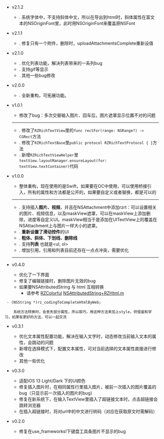 * v2.1.2
    * . 系统字体中，不支持斜体中文，所以在导出到html时，斜体属性在富文本的NSOriginFont里，此时用NSOriginFont来覆盖原NSFont

* v2.1.1
    * . 修复只有一个附件，删除时，uploadAttachmentsComplete重新设值


* v2.1.0
    * . 优化列表功能，解决列表带来的一系列bug
    * . 支持gif等显示
    * . 其他一些bug修改


* v2.0.0
    * . 全新重构，可拓展功能。


* v1.0.1
    
    * 
        修改了bug：多次交替输入图片、回车后，图片遮罩显示位置不对的问题
        
    ***

    * . 修改了`RZRichTextView`里的`func rectFor(range: NSRange?) -> CGRect`方法
    * . 修改了`RZRichTextBase`里`public protocol RZRichTextProtocol { }`方法
    * . 新增`RZRichTextViewHelper`里
    `textView.layoutManager.ensureLayout(for: textView.textContainer)`代码
    

* v1.0.0
    
    * 整体重构，现在使用的是Swift，如果要在OC中使用，可以使用桥接引入，所有的属性和方法都是公开的，如果要自定义或者替换，都是可以的
    
    *** 
    
    * . 支持插入**图片、视频**，并且在NSAttachment中添加rzrt：可以设置相关的图片、视频信息，以及maskView遮罩，可以在maskView上添加删除，进度等自定义UI。maskView相当于是添加在UITextView上的覆盖在NSAttachment上与图片一样大小的遮罩。
    * . **重新设置了滑动控件**的UI
    * . **粗体、斜体、下划线、删除线**
    * . 支持**列表** 也就是<ul, ol>
    * . 增加引用，引用和列表目前还存在一点点冲突，需要优化
    ***
 

* v0.4.0
    * 优化了一下界面
    * 修复了编辑链接时，删除图片无效的bug
    * 如果要NSAttributedString 与 html 互相转换
        * 请参考 [RZColorful](https://github.com/rztime/RZColorful)
            [NSAttributedString+RZHtml.m](https://github.com/rztime/RZColorful/blob/master/RZColorfulExample/RZColorful/AttributeCore/NSAttributedString%2BRZHtml.m)
```objc
 - (NSString *)rz_codingToCompleteHtmlByWeb;
```
        系统方法转换时，会丢失部分属性，所以取巧，用这种方法来加上style，供借鉴和学习，如果有更好的方法，可以一起交流


* v0.3.1
    * 优化文本属性配置功能，解决在输入文字时，动态修改当前输入文本的属性，会跳动的问题
    * 新增在选择模式下，配置文本属性，可对当前选择的文本属性直接进行修改
    * 其他一些优化

* v0.3.0
    * 适配iOS 13 Light/Dark 下的UI颜色
    * 修复插入图片时，在相同属性行里插入图片，被前一次插入的图片覆盖的bug（只显示前一次插入的图片的bug）
    * 修复在新系统下，在输入TextView里插入了超链接文本时，点击超链接会跳转浏览器
    * 在插入超链接时，将对url中的中文进行转码（对应在获取原文时需解码）

* v0.2.0  
    * 修复在use_frameworks!下键盘工具条图片不显示的bug



